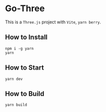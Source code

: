 # Go-Three

This is a `Three.js` project with `Vite`, `yarn berry`.

## How to Install

```
npm i -g yarn
yarn
```

## How to Start

```
yarn dev
```

## How to Build

```
yarn build
```

